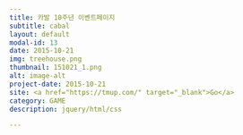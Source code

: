 ```yaml
---
title: 카발 10주년 이벤트페이지
subtitle: cabal
layout: default
modal-id: 13
date: 2015-10-21
img: treehouse.png
thumbnail: 151021_1.png
alt: image-alt
project-date: 2015-10-21
site: <a href="https://tmup.com/" target="_blank">Go</a>
category: GAME
description: jquery/html/css

---
```

